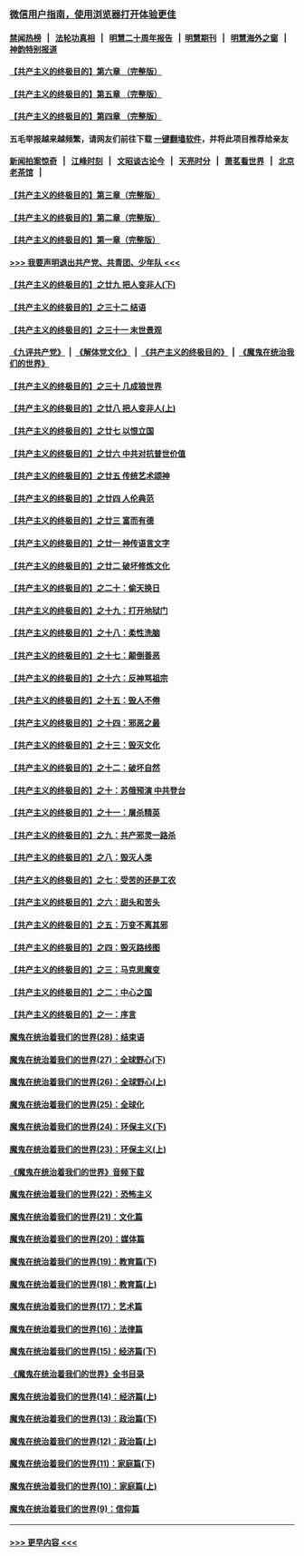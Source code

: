 ### [微信用户指南，使用浏览器打开体验更佳](https://github.com/gfw-breaker/banned-news1/blob/master/indexes/wechat-guide.md?t=0)
#### [禁闻热榜](热点新闻.md?t=0)  &nbsp;&nbsp;|&nbsp;&nbsp; [法轮功真相](https://github.com/gfw-breaker/truth/blob/master/README.md?t=0) &nbsp;&nbsp;|&nbsp;&nbsp; [明慧二十周年报告](https://github.com/gfw-breaker/mh-reports/blob/master/README.md?t=0) &nbsp;&nbsp;|&nbsp;&nbsp;[明慧期刊](https://github.com/gfw-breaker/mh-qikan) &nbsp;&nbsp;|&nbsp;&nbsp; [明慧海外之窗](https://github.com/gfw-breaker/mh-news/blob/master/README.md?t=0) &nbsp;&nbsp;|&nbsp;&nbsp; [神韵特别报道](https://github.com/gfw-breaker/mh-news/blob/master/shenyun.md?t=0)
#### [【共产主义的终极目的】第六章 （完整版）](../pages/nsc422/n11428913.md?t=02142033) 
#### [【共产主义的终极目的】第五章 （完整版）](../pages/nsc422/n11428912.md?t=02142033) 
#### [【共产主义的终极目的】第四章 （完整版）](../pages/nsc422/n11428907.md?t=02142033) 
#### 五毛举报越来越频繁，请网友们前往下载 [一键翻墙软件](https://github.com/gfw-breaker/ssr-accounts)，并将此项目推荐给亲友
#### [新闻拍案惊奇](https://github.com/gfw-breaker/banned-news1/blob/master/pages/link4.md) &nbsp;&nbsp;|&nbsp;&nbsp; [江峰时刻](https://github.com/gfw-breaker/banned-news1/blob/master/pages/link4.md) &nbsp;&nbsp;|&nbsp;&nbsp; [文昭谈古论今](https://github.com/gfw-breaker/banned-news1/blob/master/pages/link4.md) &nbsp;&nbsp;|&nbsp;&nbsp; [天亮时分](https://github.com/gfw-breaker/banned-news1/blob/master/pages/link4.md) &nbsp;&nbsp;|&nbsp;&nbsp; [萧茗看世界](https://github.com/gfw-breaker/banned-news1/blob/master/pages/link4.md) &nbsp;&nbsp;|&nbsp;&nbsp; [北京老茶馆](https://github.com/gfw-breaker/banned-news1/blob/master/pages/link4.md) &nbsp;&nbsp;|&nbsp;&nbsp; 
#### [【共产主义的终极目的】第三章（完整版）](../pages/nsc422/n11428848.md?t=02142033) 
#### [【共产主义的终极目的】第二章（完整版）](../pages/nsc422/n11428831.md?t=02142033) 
#### [【共产主义的终极目的】第一章（完整版）](../pages/nsc422/n11417651.md?t=02142033) 
#### [>>> 我要声明退出共产党、共青团、少年队 <<<](https://github.com/begood0513/goodnews/blob/master/quit/letter.md) 
#### [【共产主义的终极目的】之廿九 把人变非人(下)](../pages/nsc422/n11344140.md?t=02142033) 
#### [【共产主义的终极目的】之三十二 结语](../pages/nsc422/n11360535.md?t=02142033) 
#### [【共产主义的终极目的】之三十一 末世景观](../pages/nsc422/n11351129.md?t=02142033) 
#### [《九评共产党》](https://github.com/begood0513/9ping.md/blob/master/README.md) &nbsp;|&nbsp; [《解体党文化》](../../../../jtdwh.md/blob/master/README.md)  &nbsp;|&nbsp; [《共产主义的终极目的》](../../../../gczydzjmd.md/blob/master/README.md) &nbsp;|&nbsp; [《魔鬼在统治我们的世界》](../../../../mgztzwmdsj.md/blob/master/README.md) 
#### [【共产主义的终极目的】之三十 几成狼世界](../pages/nsc422/n11348280.md?t=02142033) 
#### [【共产主义的终极目的】之廿八 把人变非人(上)](../pages/nsc422/n11340492.md?t=02142033) 
#### [【共产主义的终极目的】之廿七 以恨立国](../pages/nsc422/n11336944.md?t=02142033) 
#### [【共产主义的终极目的】之廿六 中共对抗普世价值](../pages/nsc422/n11324785.md?t=02142033) 
#### [【共产主义的终极目的】之廿五 传统艺术颂神](../pages/nsc422/n11296396.md?t=02142033) 
#### [【共产主义的终极目的】之廿四 人伦典范](../pages/nsc422/n11296397.md?t=02142033) 
#### [【共产主义的终极目的】之廿三 富而有德](../pages/nsc422/n11283598.md?t=02142033) 
#### [【共产主义的终极目的】之廿一 神传语言文字](../pages/nsc422/n11263265.md?t=02142033) 
#### [【共产主义的终极目的】之廿二 破坏修炼文化](../pages/nsc422/n11245728.md?t=02142033) 
#### [【共产主义的终极目的】之二十：偷天换日](../pages/nsc422/n11238846.md?t=02142033) 
#### [【共产主义的终极目的】之十九：打开地狱门](../pages/nsc422/n11206376.md?t=02142033) 
#### [【共产主义的终极目的】之十八：柔性洗脑](../pages/nsc422/n11199994.md?t=02142033) 
#### [【共产主义的终极目的】之十七：颠倒善恶](../pages/nsc422/n11179782.md?t=02142033) 
#### [【共产主义的终极目的】之十六：反神骂祖宗](../pages/nsc422/n11166798.md?t=02142033) 
#### [【共产主义的终极目的】之十五：毁人不倦](../pages/nsc422/n11166792.md?t=02142033) 
#### [【共产主义的终极目的】之十四：邪恶之最](../pages/nsc422/n11150249.md?t=02142033) 
#### [【共产主义的终极目的】之十三：毁灭文化](../pages/nsc422/n11135227.md?t=02142033) 
#### [【共产主义的终极目的】之十二：破坏自然](../pages/nsc422/n11135214.md?t=02142033) 
#### [【共产主义的终极目的】之十：苏俄预演 中共登台](../pages/nsc422/n11118424.md?t=02142033) 
#### [【共产主义的终极目的】之十一：屠杀精英](../pages/nsc422/n11118442.md?t=02142033) 
#### [【共产主义的终极目的】之九：共产邪灵一路杀](../pages/nsc422/n11114139.md?t=02142033) 
#### [【共产主义的终极目的】之八：毁灭人类](../pages/nsc422/n11108503.md?t=02142033) 
#### [【共产主义的终极目的】之七：受苦的还是工农](../pages/nsc422/n11101809.md?t=02142033) 
#### [【共产主义的终极目的】之六：甜头和苦头](../pages/nsc422/n11096971.md?t=02142033) 
#### [【共产主义的终极目的】之五：万变不离其邪](../pages/nsc422/n11091285.md?t=02142033) 
#### [【共产主义的终极目的】之四：毁灭路线图](../pages/nsc422/n11086284.md?t=02142033) 
#### [【共产主义的终极目的】之三：马克思魔变](../pages/nsc422/n11061941.md?t=02142033) 
#### [【共产主义的终极目的】之二：中心之国](../pages/nsc422/n11047728.md?t=02142033) 
#### [【共产主义的终极目的】之一：序言](../pages/nsc422/n11086077.md?t=02142033) 
#### [魔鬼在统治着我们的世界(28)：结束语](../pages/nsc422/n10936246.md?t=02142033) 
#### [魔鬼在统治着我们的世界(27)：全球野心(下)](../pages/nsc422/n10928319.md?t=02142033) 
#### [魔鬼在统治着我们的世界(26)：全球野心(上)](../pages/nsc422/n10900318.md?t=02142033) 
#### [魔鬼在统治着我们的世界(25)：全球化](../pages/nsc422/n10788205.md?t=02142033) 
#### [魔鬼在统治着我们的世界(24)：环保主义(下)](../pages/nsc422/n10695307.md?t=02142033) 
#### [魔鬼在统治着我们的世界(23)：环保主义(上)](../pages/nsc422/n10688613.md?t=02142033) 
#### [《魔鬼在统治着我们的世界》音频下载](../pages/nsc422/n10635553.md?t=02142033) 
#### [魔鬼在统治着我们的世界(22)：恐怖主义](../pages/nsc422/n10614727.md?t=02142033) 
#### [魔鬼在统治着我们的世界(21)：文化篇](../pages/nsc422/n10597706.md?t=02142033) 
#### [魔鬼在统治着我们的世界(20)：媒体篇](../pages/nsc422/n10586579.md?t=02142033) 
#### [魔鬼在统治着我们的世界(19)：教育篇(下)](../pages/nsc422/n10564808.md?t=02142033) 
#### [魔鬼在统治着我们的世界(18)：教育篇(上)](../pages/nsc422/n10526970.md?t=02142033) 
#### [魔鬼在统治着我们的世界(17)：艺术篇](../pages/nsc422/n10499093.md?t=02142033) 
#### [魔鬼在统治着我们的世界(16)：法律篇](../pages/nsc422/n10485969.md?t=02142033) 
#### [魔鬼在统治着我们的世界(15)：经济篇(下)](../pages/nsc422/n10469975.md?t=02142033) 
#### [《魔鬼在统治着我们的世界》全书目录](../pages/nsc422/n10464261.md?t=02142033) 
#### [魔鬼在统治着我们的世界(14)：经济篇(上)](../pages/nsc422/n10457370.md?t=02142033) 
#### [魔鬼在统治着我们的世界(13)：政治篇(下)](../pages/nsc422/n10448270.md?t=02142033) 
#### [魔鬼在统治着我们的世界(12)：政治篇(上)](../pages/nsc422/n10444576.md?t=02142033) 
#### [魔鬼在统治着我们的世界(11)：家庭篇(下)](../pages/nsc422/n10440961.md?t=02142033) 
#### [魔鬼在统治着我们的世界(10)：家庭篇(上)](../pages/nsc422/n10435448.md?t=02142033) 
#### [魔鬼在统治着我们的世界(9)：信仰篇](../pages/nsc422/n10432159.md?t=02142033) 

----
#### [ >>> 更早内容 <<< ](../indexes/nsc422-earlier.md)
